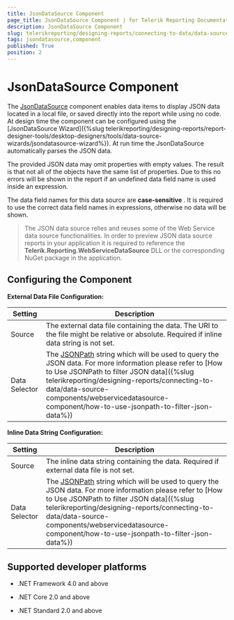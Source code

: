 ```yaml
---
title: JsonDataSource Component
page_title: JsonDataSource Component | for Telerik Reporting Documentation
description: JsonDataSource Component
slug: telerikreporting/designing-reports/connecting-to-data/data-source-components/jsondatasource-component
tags: jsondatasource,component
published: True
position: 2
---
```


# JsonDataSource Component



The  [JsonDataSource](/reporting/api/Telerik.Reporting.JsonDataSource)  component enables data items to display JSON data located in a local file,         or saved directly into the report while using no code.         At design time the component can be configured using the [JsonDataSource Wizard]({%slug telerikreporting/designing-reports/report-designer-tools/desktop-designers/tools/data-source-wizards/jsondatasource-wizard%}).         At run time the JsonDataSource automatically parses the JSON data.       

The provided JSON data may omit properties with empty values. The result is that not all of the objects have the same list of properties.         Due to this no errors will be shown in the report if an undefined data field name is used inside an expression.       

The data field names for this data source are __case-sensitive__ . It is required to use the correct data field names in expressions, otherwise no data will be shown.       

> The JSON data source relies and reuses some of the Web Service data source functionalities.            In order to preview JSON data source reports in your application it is required to reference the  __Telerik.Reporting.WebServiceDataSource__             DLL or the corresponding NuGet package in the application.         

## Configuring the Component

__External Data File Configuration:__ 

| Setting | Description |
| ------ | ------ |
|Source|The external data file containing the data. The URI to the file might be relative or absolute. Required if inline data string is not set.|
|Data Selector|The  [JSONPath](https://www.newtonsoft.com/json/help/html/QueryJsonSelectTokenJsonPath.htm) string which will be used to query the JSON data. For more information please refer to [How to Use JSONPath to filter JSON data]({%slug telerikreporting/designing-reports/connecting-to-data/data-source-components/webservicedatasource-component/how-to-use-jsonpath-to-filter-json-data%})|

__Inline Data String Configuration:__ 

| Setting | Description |
| ------ | ------ |
|Source|The inline data string containing the data. Required if external data file is not set.|
|Data Selector|The  [JSONPath](https://www.newtonsoft.com/json/help/html/QueryJsonSelectTokenJsonPath.htm) string which will be used to query the JSON data. For more information please refer to [How to Use JSONPath to filter JSON data]({%slug telerikreporting/designing-reports/connecting-to-data/data-source-components/webservicedatasource-component/how-to-use-jsonpath-to-filter-json-data%})|

## Supported developer platforms

* .NET Framework 4.0 and above             

* .NET Core 2.0 and above             

* .NET Standard 2.0 and above

